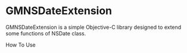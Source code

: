 GMNSDateExtension
=================

GMNSDateExtension is a simple Objective-C library designed to extend some functions of NSDate class.


How To Use
